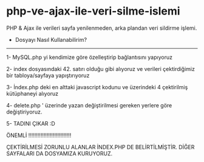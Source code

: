 # php-ve-ajax-ile-veri-silme-islemi
PHP &amp; Ajax ile verileri sayfa yenilenmeden, arka plandan veri sildirme işlemi.



* Dosyayı Nasıl Kullanabilirim?

*** 
1- MySQL.php yi kendimize göre özelleştirip bağlantısını yapıyoruz

2- index dosyasındaki 42. satırı olduğu gibi alıyoruz ve verileri çektirdiğimiz bir tabloya/sayfaya
yapıştırıyoruz

3- İndex.php deki en alttaki javascript kodunu ve üzerindeki 4 çektirilmiş kütüphaneyi alıyoruz

4- delete.php ' üzerinde yazan değiştirilmesi gereken yerlere göre değiştiriyoruz.

5- TADINI ÇIKAR :D

ÖNEMLİ !!!!!!!!!!!!!!!!!!!!!!!!!!!!

ÇEKTİRİLMESİ ZORUNLU ALANLAR İNDEX.PHP DE BELİRTİLMİŞTİR. DİĞER SAYFALARI DA DOSYAMIZA KURUYORUZ.
